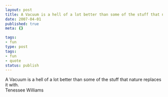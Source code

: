 ```yaml
---
layout: post
title: A Vacuum is a hell of a lot better than some of the stuff that nature replaces it with.
date: 2007-04-01
published: true
meta: {}

tags:
- fun
type: post
tags:
- fun
- quote
status: publish
---
```

A Vacuum is a hell of a lot better than some of the stuff that nature replaces it with.<br />Tenessee Williams
